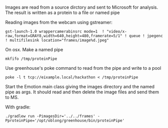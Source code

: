Images are read from a source dirctory and sent to Microsoft for analysis.  The result is written as a protein to a file or named pipe

Reading images from the webcam using gstreamer:
```
gst-launch-1.0 wrappercamerabinsrc mode=1  ! "video/x-raw,format=GRAY8,width=640,height=480,framerate=5/1" ! queue ! jpegenc ! multifilesink location="frames/image%d.jpeg"
```

On osx.  Make a named pipe 
```
mkfifo /tmp/proteinPipe
```

Use greenhouse's poke command to read from the pipe and write to a pool 
```
poke -l t tcp://eixample.local/hackathon < /tmp/proteinPipe
```

Start the Emotion main class giving the images directory and the named pipe as args. It should read and then delete the image files and send them to MS.

With gradle:
````
./gradlew run -PimagesDir='../../frames' -PproteinPipe='/opt/oblong/greenhouse/bin/proteinPipe'
````
